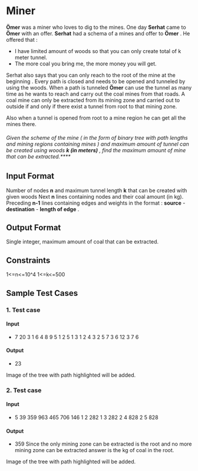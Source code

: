 # Miner 

  

**Ömer**  was a miner who loves to dig to the mines. One day **Serhat** came to **Ömer**  with an offer. **Serhat**  had a schema of a mines and offer to **Ömer** . He offered that :

- I have limited amount of woods so that you can only create total of k meter tunnel.  
- The more coal you bring me, the more money you will get.
 

Serhat also says that you can only reach to the root of the mine at the beginning . Every path is closed and needs to be opened and tunneled by using the woods. When a path is tunneled **Ömer** can use the tunnel as many time as he wants to reach and carry out the coal mines from that roads.
A coal mine can only be extracted from its mining zone and carried out to outside if and only if there exist a tunnel from root to that mining zone.

Also when a tunnel is opened from root to a mine region he can get all the mines there.

 
###### Given the scheme of the mine ( in the form of binary tree with path lengths and mining regions containing mines ) and maximum amount of tunnel can be created using woods **k (in meters)** , find the maximum amount of mine that can be extracted.****

## Input Format

Number of nodes **n** and maximum tunnel length **k**  that can be created with given woods
Next **n** lines containing nodes and their coal amount (in kg).
Preceding **n-1**  lines containing edges and weights  in the format :  **source** - **destination** - **length of edge** .


## Output Format
Single integer, maximum amount of coal that can be extracted.


## Constraints 
1<=n<=10^4
1<=k<=500

## Sample Test Cases

### 1. Test case
#### Input
- 7 20
3 1 6 4 8 9 5
1 2 5
1 3 1
2 4 3
2 5 7
3 6 12
3 7 6
#### Output
- 23

Image of the tree with path highlighted will be added.




### 2. Test case
#### Input
- 5 39
359 963 465 706 146 
1 2 282
1 3 282
2 4 828
2 5 828

#### Output
- 359 
Since the only mining zone can be extracted is the root and no more mining zone can be extracted answer is the kg of coal in the root.

Image of the tree with path highlighted will be added.


